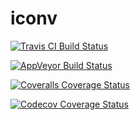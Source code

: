 # iconv

[![Travis CI Build Status](https://travis-ci.org/nalimilan/iconv.jl.svg?branch=master)](https://travis-ci.org/nalimilan/iconv.jl)

[![AppVeyor Build Status](https://ci.appveyor.com/api/projects/status/0on4bende76vlbt0?svg=true)](https://ci.appveyor.com/project/nalimilan/iconv-jl)

[![Coveralls Coverage Status](https://coveralls.io/repos/nalimilan/iconv.jl/badge.svg?branch=master&service=github)](https://coveralls.io/github/nalimilan/iconv.jl?branch=master)

[![Codecov Coverage Status](http://codecov.io/github/nalimilan/iconv.jl/coverage.svg?branch=master)](http://codecov.io/github/nalimilan/iconv.jl?branch=master)
